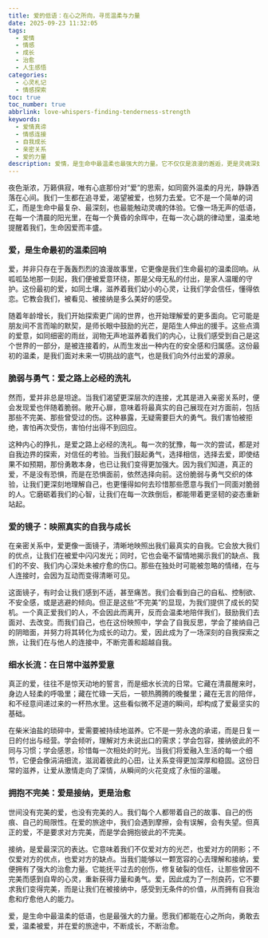 ```yaml
---
title: 爱的低语：在心之所向，寻觅温柔与力量
date: 2025-09-23 11:32:05
tags:
  - 爱情
  - 情感
  - 成长
  - 治愈
  - 人生感悟
categories:
  - 心灵札记
  - 情感探索
toc: true
toc_number: true
abbrlink: love-whispers-finding-tenderness-strength
keywords:
  - 爱情真谛
  - 情感连接
  - 自我成长
  - 亲密关系
  - 爱的力量
description: 爱情，是生命中最温柔也最强大的力量。它不仅仅是浪漫的邂逅，更是灵魂深处的共鸣与成长。这篇文章将带你一同探索爱的多重面向，从自我接纳到与人连接，从脆弱到坚韧，感受爱如何滋养我们的生命，赋予我们前行的勇气与温暖。
---
```


夜色渐浓，万籁俱寂，唯有心底那份对“爱”的思索，如同窗外温柔的月光，静静洒落在心间。我们一生都在追寻爱，渴望被爱，也努力去爱。它不是一个简单的词汇，而是生命中最复杂、最深刻，也最能触动灵魂的体验。它像一场无声的低语，在每一个清晨的阳光里，在每一个黄昏的余晖中，在每一次心跳的律动里，温柔地提醒着我们，生命因爱而丰盛。

### 爱，是生命最初的温柔回响

爱，并非只存在于轰轰烈烈的浪漫故事里，它更像是我们生命最初的温柔回响。从呱呱坠地那一刻起，我们便被爱意环绕，那是父母无私的付出，是家人温暖的守护。这份最初的爱，如同土壤，滋养着我们幼小的心灵，让我们学会信任，懂得依恋。它教会我们，被看见、被接纳是多么美好的感受。

随着年龄增长，我们开始探索更广阔的世界，也开始理解爱的更多面向。它可能是朋友间不言而喻的默契，是师长眼中鼓励的光芒，是陌生人伸出的援手。这些点滴的爱意，如同细密的雨丝，润物无声地滋养着我们的内心，让我们感受到自己是这个世界的一部分，是被连接着的，从而生发出一种内在的安全感和归属感。这份最初的温柔，是我们面对未来一切挑战的底气，也是我们向外付出爱的源泉。

### 脆弱与勇气：爱之路上必经的洗礼

然而，爱并非总是坦途。当我们渴望更深层次的连接，尤其是进入亲密关系时，便会发现爱也伴随着脆弱。敞开心扉，意味着将最真实的自己展现在对方面前，包括那些不完美、那些曾受过的伤。这种暴露，无疑需要巨大的勇气。我们害怕被拒绝，害怕再次受伤，害怕付出得不到回应。

这种内心的挣扎，是爱之路上必经的洗礼。每一次的犹豫，每一次的尝试，都是对自我边界的探索，对信任的考验。当我们鼓起勇气，选择相信，选择去爱，即使结果不如预期，那份勇敢本身，也已让我们变得更加强大。因为我们知道，真正的爱，不是没有恐惧，而是在恐惧面前，依然选择向前。这份脆弱与勇气交织的体验，让我们更深刻地理解自己，也更懂得如何去珍惜那些愿意与我们一同面对脆弱的人。它磨砺着我们的心智，让我们在每一次跌倒后，都能带着更坚韧的姿态重新站起。

### 爱的镜子：映照真实的自我与成长

在亲密关系中，爱更像一面镜子，清晰地映照出我们最真实的自我。它会放大我们的优点，让我们在被爱中闪闪发光；同时，它也会毫不留情地揭示我们的缺点、我们的不安、我们内心深处未被疗愈的伤口。那些在独处时可能被忽略的情绪，在与人连接时，会因为互动而变得清晰可见。

这面镜子，有时会让我们感到不适，甚至痛苦。我们会看到自己的自私、控制欲、不安全感，或是逃避的倾向。但正是这些“不完美”的显现，为我们提供了成长的契机。一个真正爱我们的人，不会因此而离开，反而会温柔地陪伴我们，鼓励我们去面对、去改变。而我们自己，也在这份映照中，学会了自我反思，学会了接纳自己的阴暗面，并努力将其转化为成长的动力。爱，因此成为了一场深刻的自我探索之旅，让我们在与他人的连接中，不断完善和超越自我。

### 细水长流：在日常中滋养爱意

真正的爱，往往不是惊天动地的誓言，而是细水长流的日常。它藏在清晨醒来时，身边人轻柔的呼吸里；藏在忙碌一天后，一顿热腾腾的晚餐里；藏在无言的陪伴，和不经意间递过来的一杯热水里。这些看似微不足道的瞬间，却构成了爱最坚实的基础。

在柴米油盐的琐碎中，爱需要被持续地滋养。它不是一劳永逸的承诺，而是日复一日的付出与经营。学会倾听，理解对方未说出口的需求；学会包容，接纳彼此的不同与习惯；学会感恩，珍惜每一次相处的时光。当我们将爱融入生活的每一个细节，它便会像涓涓细流，滋润着彼此的心田，让关系变得更加深厚和稳固。这份日常的滋养，让爱从激情走向了深情，从瞬间的火花变成了永恒的温暖。

### 拥抱不完美：爱是接纳，更是治愈

世间没有完美的爱，也没有完美的人。我们每个人都带着自己的故事、自己的伤痕、自己的局限性。在爱的旅途中，我们会遇到摩擦，会有误解，会有失望。但真正的爱，不是要求对方完美，而是学会拥抱彼此的不完美。

接纳，是爱最深沉的表达。它意味着我们不仅爱对方的光芒，也爱对方的阴影；不仅爱对方的优点，也爱对方的缺点。当我们能够以一颗宽容的心去理解和接纳，爱便拥有了强大的治愈力量。它能抚平过去的创伤，修复破裂的信任，让那些曾因不完美而感到自卑的心灵，重新获得力量和勇气。爱，因此成为了一剂良药，它不要求我们变得完美，而是让我们在被接纳中，感受到无条件的价值，从而拥有自我治愈和疗愈他人的能力。

爱，是生命中最温柔的低语，也是最强大的力量。愿我们都能在心之所向，勇敢去爱，温柔被爱，并在爱的旅途中，不断成长，不断治愈。